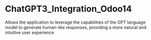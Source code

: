 # ChatGPT3_Integration_Odoo14
Allows the application to leverage the capabilities of the GPT language model to generate human-like responses, providing a more natural and intuitive user experience
